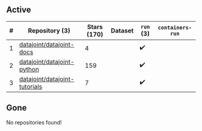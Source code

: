 ## Active
| # | Repository (3) | Stars (170) | Dataset | `run` (3) | `containers-run` |
| --- | --- | --- | --- | --- | --- |
| 1 | [datajoint/datajoint-docs](https://github.com/datajoint/datajoint-docs) | 4 |  | :heavy_check_mark: |  |
| 2 | [datajoint/datajoint-python](https://github.com/datajoint/datajoint-python) | 159 |  | :heavy_check_mark: |  |
| 3 | [datajoint/datajoint-tutorials](https://github.com/datajoint/datajoint-tutorials) | 7 |  | :heavy_check_mark: |  |

## Gone
No repositories found!
